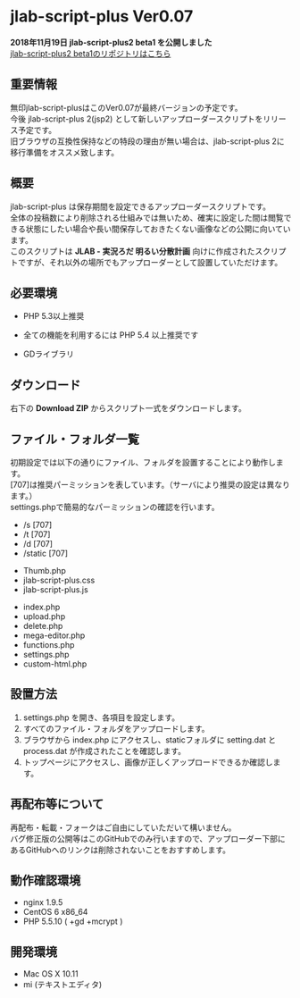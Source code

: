 jlab-script-plus Ver0.07
================

**2018年11月19日 jlab-script-plus2 beta1 を公開しました**  
[jlab-script-plus2 beta1のリポジトリはこちら](https://github.com/kouki-kuriyama/jlab-script-plus2)

## 重要情報
無印jlab-script-plusはこのVer0.07が最終バージョンの予定です。  
今後 jlab-script-plus 2(jsp2) として新しいアップローダースクリプトをリリース予定です。  
旧ブラウザの互換性保持などの特段の理由が無い場合は、jlab-script-plus 2に移行準備をオススメ致します。

## 概要
jlab-script-plus は保存期間を設定できるアップローダースクリプトです。  
全体の投稿数により削除される仕組みでは無いため、確実に設定した間は閲覧できる状態にしたい場合や長い間保存しておきたくない画像などの公開に向いています。  
このスクリプトは **JLAB - 実況ろだ 明るい分散計画** 向けに作成されたスクリプトですが、それ以外の場所でもアップローダーとして設置していただけます。

## 必要環境
* PHP 5.3以上推奨
 - 全ての機能を利用するには PHP 5.4 以上推奨です
* GDライブラリ

## ダウンロード
右下の **Download ZIP** からスクリプト一式をダウンロードします。

## ファイル・フォルダ一覧
初期設定では以下の通りにファイル、フォルダを設置することにより動作します。  
[707]は推奨パーミッションを表しています。（サーバにより推奨の設定は異なります。）  
settings.phpで簡易的なパーミッションの確認を行います。  

* /s [707]
* /t [707]
* /d [707]
* /static [707]
 - Thumb.php
 - jlab-script-plus.css
 - jlab-script-plus.js
* index.php
* upload.php
* delete.php
* mega-editor.php
* functions.php
* settings.php
* custom-html.php

## 設置方法
1. settings.php を開き、各項目を設定します。  
2. すべてのファイル・フォルダをアップロードします。  
3. ブラウザから index.php にアクセスし、staticフォルダに setting.dat と process.dat が作成されたことを確認します。  
4. トップページにアクセスし、画像が正しくアップロードできるか確認します。  

## 再配布等について
再配布・転載・フォークはご自由にしていただいて構いません。  
バグ修正版の公開等はこのGitHubでのみ行いますので、アップローダー下部にあるGitHubへのリンクは削除されないことをおすすめします。

## 動作確認環境
* nginx 1.9.5
* CentOS 6 x86_64
* PHP 5.5.10 ( +gd +mcrypt )

## 開発環境
* Mac OS X 10.11
* mi (テキストエディタ)
